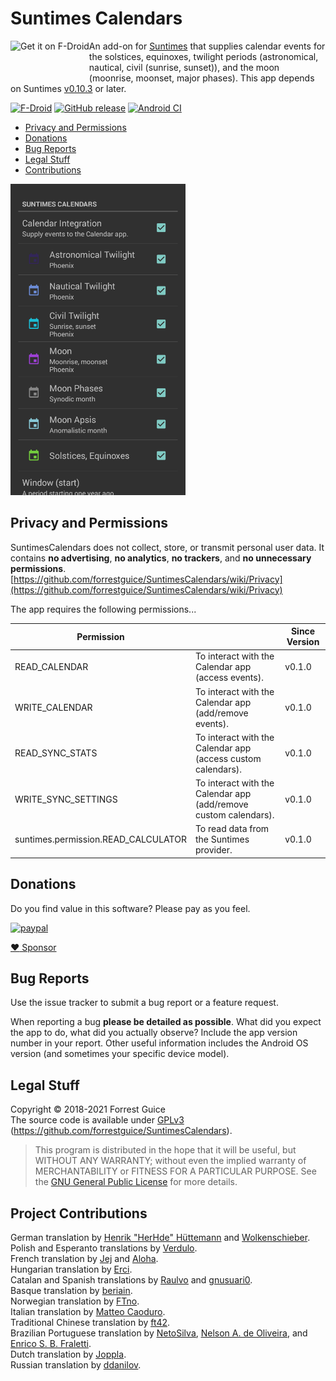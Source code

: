 # Suntimes Calendars
<a href="https://f-droid.org/repository/browse/?fdid=com.forrestguice.suntimescalendars" target="_blank">
<img src="https://forrestguice.github.io/SuntimesWidget/assets/images/get-it-on-fdroid.png" alt="Get it on F-Droid" height="68" align="left" /></a>

An add-on for [Suntimes](https://github.com/forrestguice/SuntimesWidget) that supplies calendar events for the solstices, equinoxes, twilight periods (astronomical, nautical, civil (sunrise, sunset)), and the moon (moonrise, moonset, major phases). This app depends on Suntimes [v0.10.3](https://f-droid.org/en/packages/com.forrestguice.suntimeswidget/) or later.

[![F-Droid](https://img.shields.io/f-droid/v/com.forrestguice.suntimescalendars.svg)](https://f-droid.org/en/packages/com.forrestguice.suntimescalendars/)
[![GitHub release](https://img.shields.io/github/release/forrestguice/SuntimesCalendars.svg)](https://github.com/forrestguice/SuntimesCalendars/releases)
[![Android CI](https://github.com/forrestguice/SuntimesWidget/workflows/Android%20CI/badge.svg?branch=master)](https://github.com/forrestguice/SuntimesCalendars/actions?query=branch%3Amaster)

* [Privacy and Permissions](#privacy-and-permissions)
* [Donations](#donations)
* [Bug Reports](#bug-reports)
* [Legal Stuff](#legal-stuff)
* [Contributions](#project-contributions)

<img alt="screenshot1" src='fastlane/metadata/android/en-US/images/phoneScreenshots/1.png' width="280px" />

## Privacy and Permissions ##

SuntimesCalendars does not collect, store, or transmit personal user data. It contains <b>no advertising</b>, <b>no analytics</b>, <b>no trackers</b>, and <b>no unnecessary permissions</b>. 
[https://github.com/forrestguice/SuntimesCalendars/wiki/Privacy](https://github.com/forrestguice/SuntimesCalendars/wiki/Privacy)
    
The app requires the following permissions...

|Permission||Since Version|
|---|---|---|
|READ_CALENDAR|To interact with the Calendar app (access events).|v0.1.0|
|WRITE_CALENDAR|To interact with the Calendar app (add/remove events).|v0.1.0|
|READ_SYNC_STATS|To interact with the Calendar app (access custom calendars).|v0.1.0|
|WRITE_SYNC_SETTINGS|To interact with the Calendar app (add/remove custom calendars).|v0.1.0|
|suntimes.permission.READ_CALCULATOR|To read data from the Suntimes provider.|v0.1.0|


## Donations ##

Do you find value in this software? Please pay as you feel. 

[![paypal](https://www.paypalobjects.com/webstatic/en_US/i/btn/png/silver-rect-paypal-26px.png)](https://www.paypal.com/cgi-bin/webscr?cmd=_s-xclick&hosted_button_id=NZJ5FJBCKY6K2)

[:heart: Sponsor](https://github.com/sponsors/forrestguice)

## Bug Reports ##

Use the issue tracker to submit a bug report or a feature request.

When reporting a bug **please be detailed as possible**. What did you expect the app to do, what did you actually observe? Include the app version number in your report. Other useful information includes the Android OS version (and sometimes your specific device model).

## Legal Stuff
Copyright © 2018-2021 Forrest Guice <br />
The source code is available under [GPLv3](LICENSE) (https://github.com/forrestguice/SuntimesCalendars).

> This program is distributed in the hope that it will be useful, but WITHOUT ANY WARRANTY; without even the implied warranty of MERCHANTABILITY or FITNESS FOR A PARTICULAR PURPOSE.  See the [GNU General Public License](LICENSE) for more details.

## Project Contributions

German translation by <u>Henrik "HerHde" Hüttemann</u> and <u>Wolkenschieber</u>.<br/>
Polish and Esperanto translations by <u>Verdulo</u>.<br/>
French translation by <u>Jej</u> and <u>Aloha</u>.<br/>
Hungarian translation by <u>Erci</u>.<br/>
Catalan and Spanish translations by <u><a href="https://github.com/Raulvo">Raulvo</a></u> and <u><a href="https://github.com/gnusuari0">gnusuari0</a></u>.<br/>
Basque translation by <u>beriain</u>.<br/>
Norwegian translation by <u>FTno</u>.<br/>
Italian translation by <u>Matteo Caoduro</u>.<br/>
Traditional Chinese translation by <u><a href=https://github.com/pggdt>ft42</a></u>.<br />
Brazilian Portuguese translation by <u><a href=https://github.com/netosilva15>NetoSilva</a></u>, <u><a href=https://github.com/naoliv>Nelson&#160;A.&#160;de&#160;Oliveira</a></u>, and <u><a href=https://github.com/efraletti>Enrico S. B. Fraletti</a></u>.<br />
Dutch translation by <u><a href=https://github.com/joppla>Joppla</a></u>.<br />
Russian translation by <u><a href=https://github.com/ddanilov>ddanilov</a></u>.<br />
